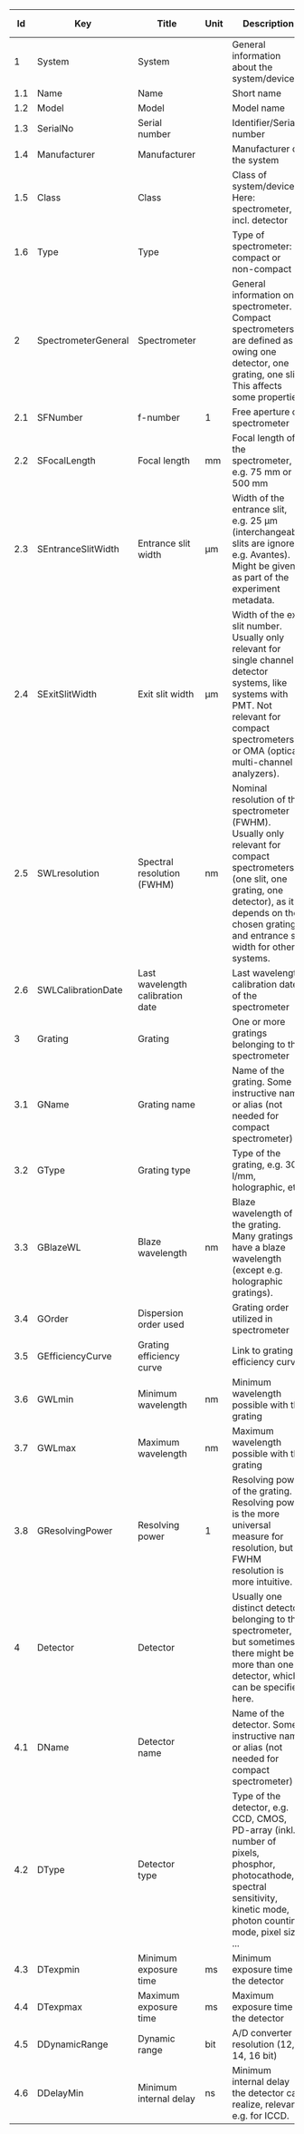 |Id|Key|Title|Unit|Description|Type|Occ|Allowed values|
|-|-|-|-|-|-|-|-|
|1|System|System||General information about the system/device||1||
|1.1|Name|Name||Short name|string|1||
|1.2|Model|Model||Model name|string|1||
|1.3|SerialNo|Serial number||Identifier/Serial number|string|1||
|1.4|Manufacturer|Manufacturer||Manufacturer of the system|string|1||
|1.5|Class|Class||Class of system/device. Here: spectrometer, incl. detector|string|1||
|1.6|Type|Type||Type of spectrometer: compact or non-compact|string|1|compact;non-compact|
|2|SpectrometerGeneral|Spectrometer||General information on spectrometer. Compact spectrometers are defined as owing one detector, one grating, one slit. This affects some properties.||0-n||
|2.1|SFNumber|f-number|1|Free aperture of spectrometer|integer|0||
|2.2|SFocalLength|Focal length|mm|Focal length of the spectrometer, e.g. 75 mm or 500 mm|number|0||
|2.3|SEntranceSlitWidth|Entrance slit width|µm|Width of the entrance slit, e.g. 25 µm (interchangeable slits are ignored, e.g. Avantes). Might be given as part of the experiment metadata.|number|0||
|2.4|SExitSlitWidth|Exit slit width|µm|Width of the exit slit number. Usually only relevant for single channel detector systems, like systems with PMT. Not relevant for compact spectrometers or OMA (optical multi-channel analyzers).|number|1||
|2.5|SWLresolution|Spectral resolution (FWHM)|nm|Nominal resolution of the spectrometer (FWHM). Usually only relevant for compact spectrometers (one slit, one grating, one detector), as it depends on the chosen grating and entrance slit width for other systems.|number|0||
|2.6|SWLCalibrationDate|Last wavelength calibration date||Last wavelength calibration date of the spectrometer|string|0||
|3|Grating|Grating||One or more gratings belonging to the spectrometer||0-n||
|3.1|GName|Grating name||Name of the grating. Some instructive name or alias (not needed for compact spectrometer)|string|0||
|3.2|GType|Grating type||Type of the grating, e.g. 300 l/mm, holographic, etc.|string|1||
|3.3|GBlazeWL|Blaze wavelength|nm|Blaze wavelength of the grating. Many gratings have a blaze wavelength (except e.g. holographic gratings).|number|0||
|3.4|GOrder|Dispersion order used||Grating order utilized in spectrometer|string|0||
|3.5|GEfficiencyCurve|Grating efficiency curve||Link to grating efficiency curve|string|0||
|3.6|GWLmin|Minimum wavelength|nm|Minimum wavelength possible with the grating|number|0||
|3.7|GWLmax|Maximum wavelength|nm|Maximum wavelength possible with the grating|number|0||
|3.8|GResolvingPower|Resolving power|1|Resolving power of the grating. Resolving power is the more universal measure for resolution, but FWHM resolution is more intuitive.|number|0||
|4|Detector|Detector||Usually one distinct detector belonging to the spectrometer, but sometimes there might be more than one detector, which can be specified here.||0-n||
|4.1|DName|Detector name||Name of the detector. Some instructive name or alias (not needed for compact spectrometer)|string|0||
|4.2|DType|Detector type||Type of the detector, e.g. CCD, CMOS, PD-array (inkl. number of pixels, phosphor, photocathode, spectral sensitivity, kinetic mode, photon counting mode, pixel size, ...|string|0||
|4.3|DTexpmin|Minimum exposure time|ms|Minimum exposure time of the detector|number|0||
|4.4|DTexpmax|Maximum exposure time|ms|Maximum exposure time of the detector|number|0||
|4.5|DDynamicRange|Dynamic range|bit|A/D converter resolution (12, 14, 16 bit)|integer|0||
|4.6|DDelayMin|Minimum internal delay|ns|Minimum internal delay the detector can realize, relevant e.g. for ICCD.|number|0||
